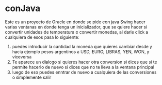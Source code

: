 # conJava
Este es un proyecto de Oracle en donde se pide con java Swing hacer varias ventanas en donde tenga un inicializador, que se quiere hacer si convertir unidades de temperatura o convertir monedas, al darle click a cualquiera de esos pasa lo siguiente:
1) puedes introducir la cantidad la moneda que quieres cambiar desde y hacia ejemplo pesos argentinos a USD, EURO, LIBRAS, YEN, WON, y viceversa
2) Te aparece un dialogo si quieres hacer otra conversion si dices que si te permite hacerlo de nuevo si dices que no te lleva a la ventana principal
3) luego de eso puedes enntrar de nuevo a cualquiera de las conversiones o simplemente salir
